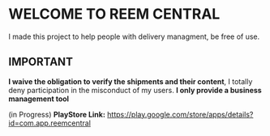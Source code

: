 # WELCOME TO REEM CENTRAL

I made this project to help people with delivery managment, be free of use.

## IMPORTANT

**I waive the obligation to verify the shipments and their content**, I totally deny participation in the misconduct of my users. **I only provide a business management tool**

(in Progress)
<b>PlayStore Link:</b> https://play.google.com/store/apps/details?id=com.app.reemcentral
